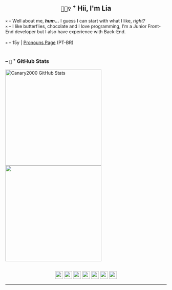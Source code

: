 <h2 align='center'>
    <code>🧝🏻‍♀️</code> ⁺ Hii, I'm Lia
</h2>

<div>
    <code>×</code> – Well about me, <strong><i>hum...</i></strong> I guess I can start with what I like, <i>right?</i> <br />
    <code>×</code> – I like butterflies, chocolate and I love programming, I'm a Junior Front-End developer but I also have experience with Back-End.
    <br /> <br />
    <code>×</code> – 15y | <a href='https://pt.pronouns.page/@Canary._'>Pronouns Page</a> (PT-BR) <br />
</div>

<br>

<div>
    <h3>– <code>🦑</code> ⁺ GitHub Stats</h3>
    <img width="300em" src="https://github-readme-stats.vercel.app/api?username=Canary2000&show_icons=false&hide_border=true&theme=omni&bg_color=0d1117" alt="Canary2000 GitHub Stats" />
    <img width="300em" src="https://github-readme-stats.vercel.app/api/top-langs/?username=Canary2000&layout=compact&hide_border=true&theme=omni&bg_color=0d1117" />
</div>

<br />

<div>
    <p align='center'>
        <img height='24' src="https://cdn.jsdelivr.net/gh/devicons/devicon/icons/html5/html5-original.svg" />
        <img height='24' src="https://cdn.jsdelivr.net/gh/devicons/devicon/icons/css3/css3-original.svg" />
        <img height='24' src="https://cdn.jsdelivr.net/gh/devicons/devicon/icons/sass/sass-original.svg" />
        <img height='24' src="https://cdn.jsdelivr.net/gh/devicons/devicon/icons/react/react-original.svg" />
        <img height='24' src="https://cdn.jsdelivr.net/gh/devicons/devicon/icons/nextjs/nextjs-line.svg" />
        <img height='24' src="https://cdn.jsdelivr.net/gh/devicons/devicon/icons/typescript/typescript-original.svg" />
        <img height='24' src="https://cdn.jsdelivr.net/gh/devicons/devicon/icons/nodejs/nodejs-original.svg" />
    </p>
</div>

<hr />
